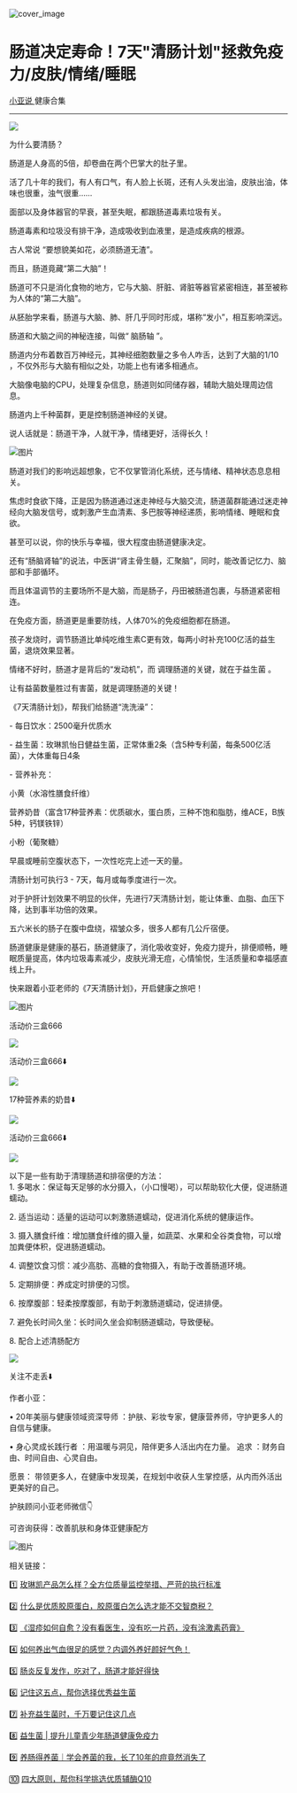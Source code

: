![cover_image](https://mmbiz.qpic.cn/mmbiz_jpg/A8SKDch4cJGeWurhDSk6EZhoFMH0yKGuaT0ahOylaqn5P54SMtXMVv90aSaB3ltvy7gBzr2zN00XHrlyibFIbAg/0?wx_fmt=jpeg)

#  肠道决定寿命！7天"清肠计划"拯救免疫力/皮肤/情绪/睡眠

[ 小亚说 ](https://mp.weixin.qq.com/mp/appmsgalbum?__biz=MzUxNDAwNTk0MQ==&action=getalbum&album_id=1708249854717526017#wechat_redirect) 健康合集

__ _ _ _ _

![](https://mmbiz.qpic.cn/mmbiz_jpg/A8SKDch4cJGeWurhDSk6EZhoFMH0yKGu1o65OxZuS8kQcZb7BHcAr7V8XEW3S8ny1jt1IBZT1AYTeaj23L1AnA/640?wx_fmt=jpeg)

  

为什么要清肠？

  

肠道是人身高的5倍，却卷曲在两个巴掌大的肚子里。

活了几十年的我们，有人有口气，有人脸上长斑，还有人头发出油，皮肤出油，体味也很重，浊气很重……

面部以及身体器官的早衰，甚至失眠，都跟肠道毒素垃圾有关。

  

肠道毒素和垃圾没有排干净，造成吸收到血液里，是造成疾病的根源。

  

古人常说 “要想貌美如花，必须肠道无渣”。  

  

而且，肠道竟藏“第二大脑”！

  

肠道可不只是消化食物的地方，它与大脑、肝脏、肾脏等器官紧密相连，甚至被称为人体的“第二大脑”。

从胚胎学来看，肠道与大脑、肺、肝几乎同时形成，堪称“发小”，相互影响深远。

  

肠道和大脑之间的神秘连接，叫做“  脑肠轴  ”。

肠道内分布着数百万神经元，其神经细胞数量之多令人咋舌，达到了大脑的1/10 ，不仅外形与大脑有相似之处，功能上也有诸多相通点。

大脑像电脑的CPU，处理复杂信息，肠道则如同储存器，辅助大脑处理周边信息。

肠道内上千种菌群，更是控制肠道神经的关键。

  

说人话就是：肠道干净，人就干净，情绪更好，活得长久！

  

![图片](https://mmbiz.qpic.cn/sz_mmbiz_png/3rldJHACBjJeLnxyNCJCGEDIdibv5I5RnJ7K0OR90UvdpYHv8Fs80LYQ9EoM2PNEMIKeCPxLLocESGBiaBsN6Lgw/640?wx_fmt=png)

肠道对我们的影响远超想象，它不仅掌管消化系统，还与情绪、精神状态息息相关。

  

焦虑时食欲下降，正是因为肠道通过迷走神经与大脑交流，肠道菌群能通过迷走神经向大脑发信号，或刺激产生血清素、多巴胺等神经递质，影响情绪、睡眠和食欲。

  

甚至可以说，你的快乐与幸福，很大程度由肠道健康决定。

  

还有“肠脑肾轴”的说法，中医讲“肾主骨生髓，汇聚脑”，同时，能改善记忆力、脑部和手部循环。

而且体温调节的主要场所不是大脑，而是肠子，丹田被肠道包裹，与肠道紧密相连。

在免疫方面，肠道更是重要防线，人体70%的免疫细胞都在肠道。

  

孩子发烧时，调节肠道比单纯吃维生素C更有效，每两小时补充100亿活的益生菌，退烧效果显著。

  

情绪不好时，肠道才是背后的“发动机”，而  调理肠道的关键，就在于益生菌  。

  

让有益菌数量胜过有害菌，就是调理肠道的关键！

  

《7天清肠计划》，帮我们给肠道“洗洗澡”：

\- 每日饮水：2500毫升优质水

  

\- 益生菌：玫琳凯怡日健益生菌，正常体重2条（含5种专利菌，每条500亿活菌），大体重每日4条

  

\- 营养补充：

  

小黄（水溶性膳食纤维）

  

营养奶昔（富含17种营养素：优质碳水，蛋白质，三种不饱和脂肪，维ACE，B族5种，钙镁铁锌）

  

小粉（葡聚糖）

  

早晨或睡前空腹状态下，一次性吃完上述一天的量。

清肠计划可执行3 - 7天，每月或每季度进行一次。

  

对于护肝计划效果不明显的伙伴，先进行7天清肠计划，能让体重、血脂、血压下降，达到事半功倍的效果。

五六米长的肠子在腹中盘绕，褶皱众多，很多人都有几公斤宿便。

  

肠道健康是健康的基石，肠道健康了，消化吸收变好，免疫力提升，排便顺畅，睡眠质量提高，体内垃圾毒素减少，皮肤光滑无痘，心情愉悦，生活质量和幸福感直线上升。

  

快来跟着小亚老师的《7天清肠计划》，开启健康之旅吧！

  

![图片](https://mmbiz.qpic.cn/sz_mmbiz_jpg/3rldJHACBjJeLnxyNCJCGEDIdibv5I5RnrS6w1xm70iaYYsh6Tm30Cp38JIqjSD2vIrt55VDY1q4QWMEic0MVV5fQ/640?wx_fmt=jpeg)

  

  
活动价三盒666

![](https://mmbiz.qpic.cn/mmbiz_jpg/A8SKDch4cJGeWurhDSk6EZhoFMH0yKGu3p9ShVQzLicaf48ClSkPzkmaMmrYyEpGQdtHXI3oo8eduuVCW6dTJfQ/640?wx_fmt=jpeg)

  

  

  

活动价三盒666⬇️

![](https://mmbiz.qpic.cn/mmbiz_jpg/A8SKDch4cJGeWurhDSk6EZhoFMH0yKGuibHGuIdtB7CqyJhxkSFOj3F1huf43BVGeiaB7XW8FGkfI4GmsxQiaEjlA/640?wx_fmt=jpeg)

  

17种营养素的奶昔⬇️

![](https://mmbiz.qpic.cn/mmbiz_jpg/A8SKDch4cJGeWurhDSk6EZhoFMH0yKGufHx5VrzeibRQhwJf3zNhp5jYEc9b86CXbNm9pYcicUJ6xV3wuDsxpUiaw/640?wx_fmt=jpeg)

  

  

活动价三盒666⬇️

![](https://mmbiz.qpic.cn/mmbiz_jpg/A8SKDch4cJGeWurhDSk6EZhoFMH0yKGun0d9ibiajVNQ79l4NmhgDPTCd0jQicR5hkJQiaSqwPpydVQwhhacTjia66Q/640?wx_fmt=jpeg)

  

  

  

以下是一些有助于清理肠道和排宿便的方法：  
1\. 多喝水：保证每天足够的水分摄入，（小口慢喝），可以帮助软化大便，促进肠道蠕动。

  
2\. 适当运动：适量的运动可以刺激肠道蠕动，促进消化系统的健康运作。

  
3\. 摄入膳食纤维：增加膳食纤维的摄入量，如蔬菜、水果和全谷类食物，可以增加粪便体积，促进肠道蠕动。

  
4\. 调整饮食习惯：减少高肪、高糖的食物摄入，有助于改善肠道环境。

  
5\. 定期排便：养成定时排便的习惯。

  
6\. 按摩腹部：轻柔按摩腹部，有助于刺激肠道蠕动，促进排便。

  
7\. 避免长时间久坐：长时间久坐会抑制肠道蠕动，导致便秘。

  

8\. 配合上述清肠配方

  

![](https://mmbiz.qpic.cn/mmbiz_jpg/A8SKDch4cJGeWurhDSk6EZhoFMH0yKGuKhOzwTEAO7iaZQcWt6TekBj9tjichPsfkw5zcbgD75rWOKEPvoelEVzw/640?wx_fmt=jpeg)  

关注不走丢⬇️

  

作者小亚：

•  20年美丽与健康领域资深导师  ：护肤、彩妆专家，健康营养师，守护更多人的自信与健康。

•  身心灵成长践行者  ：用温暖与洞见，陪伴更多人活出内在力量。  追求  ：财务自由、时间自由、心灵自由。

愿景：  带领更多人，在健康中发现美，在规划中收获人生掌控感，从内而外活出更美好的自己。

  

  

护肤顾问小亚老师微信👇

可咨询获得：改善肌肤和身体亚健康配方

  

![图片](https://mmbiz.qpic.cn/mmbiz_jpg/A8SKDch4cJGxIfYKKZiaKoNoQ4SrTpUic6vMvKSBneW6qWOOwXLibic8U7Nrh66ob5tuW0tyHDT5UoAoWEllI7f2Eg/640?wx_fmt=jpeg)  
  
  

相关链接：

1️⃣ [ 玫琳凯产品怎么样？全方位质量监控举措、严苛的执行标准
](https://mp.weixin.qq.com/s?__biz=MzUxNDAwNTk0MQ==&mid=2247485749&idx=3&sn=806b26f45ee75794131b8a7e66d744f9&scene=21#wechat_redirect)

2️⃣ [ 什么是优质胶原蛋白，胶原蛋白怎么选才能不交智商税？
](https://mp.weixin.qq.com/s?__biz=MzUxNDAwNTk0MQ==&mid=2247485486&idx=2&sn=eb445bb0a752e76dff496628355e3af5&scene=21#wechat_redirect)  

3️⃣ [ 《湿疹如何自愈？没有看医生，没有吃一片药，没有涂激素药膏》
](https://mp.weixin.qq.com/s?__biz=MzUxNDAwNTk0MQ==&mid=2247485925&idx=1&sn=06ff3551e997d7c4b89a22ab281d10fc&scene=21#wechat_redirect)

4️⃣ [ 如何养出气血很足的感觉？内调外养好颜好气色！
](https://mp.weixin.qq.com/s?__biz=MzUxNDAwNTk0MQ==&mid=2247486095&idx=1&sn=a8b0b3f820b826eb2aebe18ef1c893eb&scene=21#wechat_redirect)

5️⃣ [ 肠炎反复发作，吃对了，肠道才能好得快
](https://mp.weixin.qq.com/s?__biz=MzUxNDAwNTk0MQ==&mid=2247486122&idx=1&sn=cfecb849f927adb72faca7db3bf4566e&scene=21#wechat_redirect)

6️⃣ [ 记住这五点，帮你选择优秀益生菌
](https://mp.weixin.qq.com/s?__biz=MzUxNDAwNTk0MQ==&mid=2247485233&idx=1&sn=efe9ec91e7182377b80e92ccfcbbcbfe&scene=21#wechat_redirect)

7️⃣ [ 补充益生菌时，千万要记住这几点
](https://mp.weixin.qq.com/s?__biz=MzUxNDAwNTk0MQ==&mid=2247485347&idx=1&sn=9f38f768a0a29af0e78ca22cd7bedd5f&scene=21#wechat_redirect)

8️⃣ [ 益生菌 | 提升儿童青少年肠道健康免疫力
](https://mp.weixin.qq.com/s?__biz=MzUxNDAwNTk0MQ==&mid=2247485406&idx=2&sn=024c0d812a6d409b15bb72b739929f88&scene=21#wechat_redirect)

9️⃣ [ 养肠得养菌｜学会养菌的我，长了10年的痘竟然消失了
](https://mp.weixin.qq.com/s?__biz=MzUxNDAwNTk0MQ==&mid=2247484743&idx=1&sn=000f0f07384fa189745814306209b7a9&scene=21#wechat_redirect)

🔟 [ 四大原则，帮你科学挑选优质辅酶Q10
](https://mp.weixin.qq.com/s?__biz=MzUxNDAwNTk0MQ==&mid=2247485202&idx=2&sn=f090879b2e3c4f86c088512679746fb8&scene=21#wechat_redirect)
